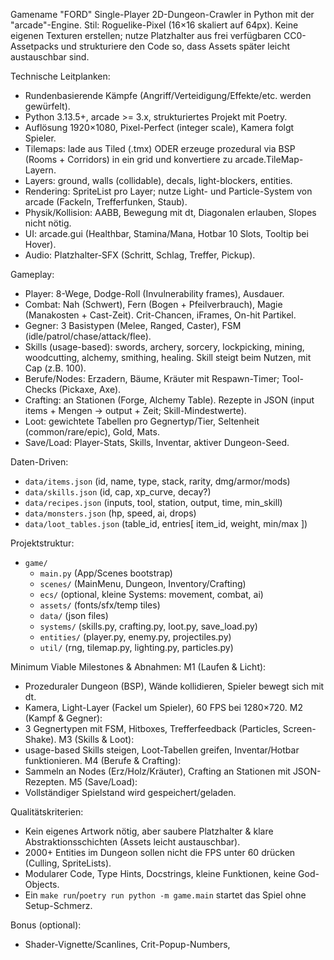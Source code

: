 Gamename "FORD" 
Single-Player 2D-Dungeon-Crawler in Python mit der "arcade"-Engine. Stil: Roguelike-Pixel (16×16 skaliert auf 64px). Keine eigenen Texturen erstellen; nutze Platzhalter aus frei verfügbaren CC0-Assetpacks und strukturiere den Code so, dass Assets später leicht austauschbar sind.

Technische Leitplanken:
- Rundenbasierende Kämpfe (Angriff/Verteidigung/Effekte/etc. werden gewürfelt).
- Python 3.13.5+, arcade >= 3.x, strukturiertes Projekt mit Poetry.
- Auflösung 1920×1080, Pixel-Perfect (integer scale), Kamera folgt Spieler.
- Tilemaps: lade aus Tiled (.tmx) ODER erzeuge prozedural via BSP (Rooms + Corridors) in ein grid und konvertiere zu arcade.TileMap-Layern.
- Layers: ground, walls (collidable), decals, light-blockers, entities.
- Rendering: SpriteList pro Layer; nutze Light- und Particle-System von arcade (Fackeln, Trefferfunken, Staub).
- Physik/Kollision: AABB, Bewegung mit dt, Diagonalen erlauben, Slopes nicht nötig.
- UI: arcade.gui (Healthbar, Stamina/Mana, Hotbar 10 Slots, Tooltip bei Hover).
- Audio: Platzhalter-SFX (Schritt, Schlag, Treffer, Pickup).

Gameplay:
- Player: 8-Wege, Dodge-Roll (Invulnerability frames), Ausdauer.
- Combat: Nah (Schwert), Fern (Bogen + Pfeilverbrauch), Magie (Manakosten + Cast-Zeit). Crit-Chancen, iFrames, On-hit Partikel.
- Gegner: 3 Basistypen (Melee, Ranged, Caster), FSM (idle/patrol/chase/attack/flee).
- Skills (usage-based): swords, archery, sorcery, lockpicking, mining, woodcutting, alchemy, smithing, healing. Skill steigt beim Nutzen, mit Cap (z.B. 100).
- Berufe/Nodes: Erzadern, Bäume, Kräuter mit Respawn-Timer; Tool-Checks (Pickaxe, Axe).
- Crafting: an Stationen (Forge, Alchemy Table). Rezepte in JSON (input items + Mengen → output + Zeit; Skill-Mindestwerte).
- Loot: gewichtete Tabellen pro Gegnertyp/Tier, Seltenheit (common/rare/epic), Gold, Mats.
- Save/Load: Player-Stats, Skills, Inventar, aktiver Dungeon-Seed.

Daten-Driven:
- `data/items.json` (id, name, type, stack, rarity, dmg/armor/mods)
- `data/skills.json` (id, cap, xp_curve, decay?)
- `data/recipes.json` (inputs, tool, station, output, time, min_skill)
- `data/monsters.json` (hp, speed, ai, drops)
- `data/loot_tables.json` (table_id, entries[ item_id, weight, min/max ])

Projektstruktur:
- `game/`
  - `main.py` (App/Scenes bootstrap)
  - `scenes/` (MainMenu, Dungeon, Inventory/Crafting)
  - `ecs/` (optional, kleine Systems: movement, combat, ai)
  - `assets/` (fonts/sfx/temp tiles)
  - `data/` (json files)
  - `systems/` (skills.py, crafting.py, loot.py, save_load.py)
  - `entities/` (player.py, enemy.py, projectiles.py)
  - `util/` (rng, tilemap.py, lighting.py, particles.py)

Minimum Viable Milestones & Abnahmen:
M1 (Laufen & Licht):
- Prozeduraler Dungeon (BSP), Wände kollidieren, Spieler bewegt sich mit dt.
- Kamera, Light-Layer (Fackel um Spieler), 60 FPS bei 1280×720.
M2 (Kampf & Gegner):
- 3 Gegnertypen mit FSM, Hitboxes, Trefferfeedback (Particles, Screen-Shake).
M3 (Skills & Loot):
- usage-based Skills steigen, Loot-Tabellen greifen, Inventar/Hotbar funktionieren.
M4 (Berufe & Crafting):
- Sammeln an Nodes (Erz/Holz/Kräuter), Crafting an Stationen mit JSON-Rezepten.
M5 (Save/Load):
- Vollständiger Spielstand wird gespeichert/geladen.

Qualitätskriterien:
- Kein eigenes Artwork nötig, aber saubere Platzhalter & klare Abstraktionsschichten (Assets leicht austauschbar).
- 2000+ Entities im Dungeon sollen nicht die FPS unter 60 drücken (Culling, SpriteLists).
- Modularer Code, Type Hints, Docstrings, kleine Funktionen, keine God-Objects.
- Ein `make run`/`poetry run python -m game.main` startet das Spiel ohne Setup-Schmerz.

Bonus (optional):
- Shader-Vignette/Scanlines, Crit-Popup-Numbers, 